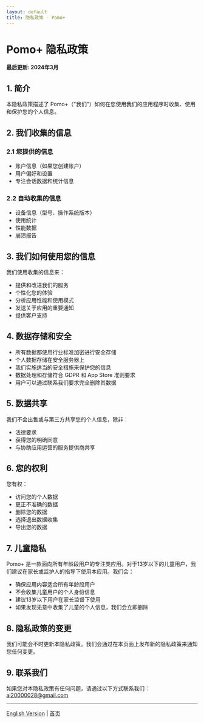 ```yaml
---
layout: default
title: 隐私政策 - Pomo+
---
```


# Pomo+ 隐私政策

**最后更新: 2024年3月**

## 1. 简介

本隐私政策描述了 Pomo+（"我们"）如何在您使用我们的应用程序时收集、使用和保护您的个人信息。

## 2. 我们收集的信息

### 2.1 您提供的信息
- 账户信息（如果您创建账户）
- 用户偏好和设置
- 专注会话数据和统计信息

### 2.2 自动收集的信息
- 设备信息（型号、操作系统版本）
- 使用统计
- 性能数据
- 崩溃报告

## 3. 我们如何使用您的信息

我们使用收集的信息来：
- 提供和改进我们的服务
- 个性化您的体验
- 分析应用性能和使用模式
- 发送关于应用的重要通知
- 提供客户支持

## 4. 数据存储和安全

- 所有数据都使用行业标准加密进行安全存储
- 个人数据存储在安全服务器上
- 我们实施适当的安全措施来保护您的信息
- 数据处理和存储符合 GDPR 和 App Store 准则要求
- 用户可以通过联系我们要求完全删除其数据

## 5. 数据共享

我们不会出售或与第三方共享您的个人信息，除非：
- 法律要求
- 获得您的明确同意
- 与协助应用运营的服务提供商共享

## 6. 您的权利

您有权：
- 访问您的个人数据
- 更正不准确的数据
- 删除您的数据
- 选择退出数据收集
- 导出您的数据

## 7. 儿童隐私

Pomo+ 是一款面向所有年龄段用户的专注类应用。对于13岁以下的儿童用户，我们建议在家长或监护人的指导下使用本应用。我们会：

- 确保应用内容适合所有年龄段用户
- 不会收集儿童用户的个人身份信息
- 建议13岁以下用户在家长监督下使用
- 如果发现无意中收集了儿童的个人信息，我们会立即删除

## 8. 隐私政策的变更

我们可能会不时更新本隐私政策。我们会通过在本页面上发布新的隐私政策来通知您任何变更。

## 9. 联系我们

如果您对本隐私政策有任何问题，请通过以下方式联系我们：ai20000028@gmail.com

---

[English Version](/privacy/en) | [首页](/) 